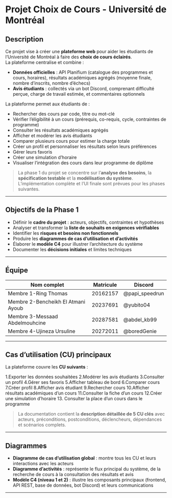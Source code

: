 # Projet Choix de Cours - Université de Montréal

## Description

Ce projet vise à créer une **plateforme web** pour aider les étudiants de l’Université de Montréal à faire des **choix de cours éclairés**.  
La plateforme centralise et combine :

- **Données officielles** : API Planifium (catalogue des programmes et cours, horaires), résultats académiques agrégés (moyenne finale, nombre d’inscrits, nombre d’échecs)  
- **Avis étudiants** : collectés via un bot Discord, comprenant difficulté perçue, charge de travail estimée, et commentaires optionnels  

La plateforme permet aux étudiants de :

- Rechercher des cours par code, titre ou mot-clé
- Vérifier l’éligibilité à un cours (prérequis, co-requis, cycle, contraintes de programme)
- Consulter les résultats académiques agrégés
- Afficher et modérer les avis étudiants
- Comparer plusieurs cours pour estimer la charge totale
- Créer un profil et personnaliser les résultats selon leurs préférences
- Gérer leurs favoris
- Créer une simulation d’horaire
- Visualiser l’intégration des cours dans leur programme de diplôme

> La phase 1 du projet se concentre sur l’**analyse des besoins**, la **spécification testable** et la **modélisation du système**. L’implémentation complète et l’UI finale sont prévues pour les phases suivantes.

---

## Objectifs de la Phase 1

- Définir le **cadre du projet** : acteurs, objectifs, contraintes et hypothèses  
- Analyser et transformer la **liste de souhaits en exigences vérifiables**  
- Identifier les **risques et besoins non fonctionnels**  
- Produire les **diagrammes de cas d’utilisation et d’activités**  
- Élaborer le **modèle C4** pour illustrer l’architecture du système  
- Documenter les **décisions initiales** et limites techniques  

---

## Équipe

| Nom complet | Matricule | Discord |
|------------|-----------|--------|
| Membre 1-Ring Thomas   | 20162157     | @papi_speedrun |
| Membre 2-Bencheikh El Atmani Ayoub   | 20237691    | @yubito04 |
| Membre 3-Messaad Abdelmouhcine   | 20287581     | @abdel_kb99 |
| Membre 4-Ujineza Ursuline   | 20272011     | @boredGenie |

---

## Cas d’utilisation (CU) principaux

La plateforme couvre les **CU suivants** :

1.Exporter les données souhaitées
2.Modérer les avis étudiants
3.Consulter un profil
4.Gérer ses favoris
5.Afficher tableau de bord
6.Comparer cours
7.Créer profil
8.Afficher avis étudiant
9.Rechercher cours
10.Afficher résultats académiques d’un cours
11.Consulter la fiche d’un cours
12.Créer une simulation d’horaire
13. Consulter la place d’un cours dans le programme 

> La documentation contient la **description détaillée de 5 CU clés** avec acteurs, préconditions, postconditions, déclencheurs, dépendances et scénarios complets.

---

## Diagrammes

- **Diagramme de cas d’utilisation global** : montre tous les CU et leurs interactions avec les acteurs  
- **Diagramme d’activités** : représente le flux principal du système, de la recherche de cours à la consultation des résultats et avis  
- **Modèle C4 (niveau 1 et 2)** : illustre les composants principaux (frontend, API REST, base de données, bot Discord) et leurs communications

---

